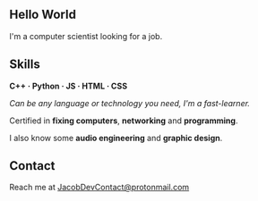 ## Hello World
I'm a computer scientist looking for a job.

## Skills

**C++ · Python · JS · HTML · CSS**

*Can be any language or technology you need, I'm a fast-learner.*

Certified in **fixing computers**,  **networking** and **programming**.

I also know some **audio engineering** and **graphic design**.

## Contact

Reach me at JacobDevContact@protonmail.com

<!---
JacobDev1/JacobDev1 is a ✨ special ✨ repository because its `README.md` (this file) appears on your GitHub profile.
You can click the Preview link to take a look at your changes.
--->
